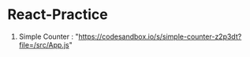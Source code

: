 # React-Practice
1. Simple Counter : "https://codesandbox.io/s/simple-counter-z2p3dt?file=/src/App.js"
